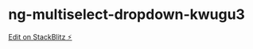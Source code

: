 # ng-multiselect-dropdown-kwugu3

[Edit on StackBlitz ⚡️](https://stackblitz.com/edit/ng-multiselect-dropdown-kwugu3)